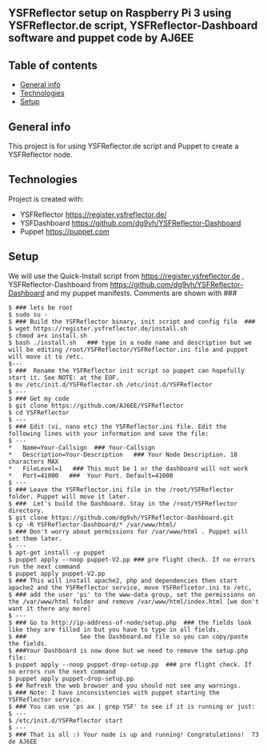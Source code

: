 ## YSFReflector setup on Raspberry Pi 3 using YSFReflector.de script, YSFReflector-Dashboard software and puppet code by AJ6EE

## Table of contents
* [General info](#general-info)
* [Technologies](#technologies)
* [Setup](#setup)

## General info
This project is for using YSFReflector.de script and Puppet to create a YSFReflector node.
	
## Technologies
Project is created with:
* YSFReflector   https://register.ysfreflector.de/
* YSFDashboard   https://github.com/dg9vh/YSFReflector-Dashboard
* Puppet	 https://puppet.com

	
## Setup
We will use the Quick-Install script from https://register.ysfreflector.de , 
YSFReflector-Dashboard from https://github.com/dg9vh/YSFReflector-Dashboard and my puppet manifests.
Comments are shown with ###
```
$ ### lets be root
$ sudo su - 
$ ### Build the YSFReflector binary, init script and config file  ### 
$ wget https://register.ysfreflector.de/install.sh
$ chmod a+x install.sh
$ bash ./install.sh   ### type in a node name and description but we will be editing /root/YSFReflector/YSFReflector.ini file and puppet will move it to /etc.
$---
$ ###  Rename the YSFReflector init script so puppet can hopefully start it. See NOTE: at the EOF.
$ mv /etc/init.d/YSFReflector.sh /etc/init.d/YSFReflector
$ ---
$ ### Get my code 
$ git clone https://github.com/AJ6EE/YSFReflector
$ cd YSFReflector
$ ---
$ ### Edit (vi, nano etc) the YSFReflector.ini file. Edit the following lines with your information and save the file:
$ ---
*   Name=Your-Callsign  ### Your-Callsign
*   Description=Your-Description   ### Your Node Description. 18 characters MAX
*   FileLevel=1   ### This must be 1 or the dashboard will not work
*   Port=41000   ###  Your Port. Default=41000
$ ---
$ ### Leave the YSFReflector.ini file in the /root/YSFReflector folder. Puppet will move it later.
$ ###  Let's build the Dashboard. Stay in the /root/YSFReflector directory.
$ git clone https://github.com/dg9vh/YSFReflector-Dashboard.git
$ cp -R YSFReflector-Dashboard/* /var/www/html/
$ ### Don't worry about permissions for /var/www/html . Puppet will set them later. 
$ ---
$ apt-get install -y puppet
$ puppet apply --noop puppet-V2.pp ### pre flight check. If no errors run the next command
$ puppet apply puppet-V2.pp  
$ ### This will install apache2, php and dependencies then start apache2 and the YSFReflector service, move YSFReflcetor.ini to /etc,
$ ### add the user 'pi' to the www-data group, set the permissions on the /var/www/html folder and remove /var/www/html/index.html [we don't want it there any more]
$ ---
$ ### Go to http://ip-address-of-node/setup.php  ### the fields look like they are filled in but you have to type in all fields.
$ ###               See the Dashboard.md file so you can copy/paste the fields. 
$ ###Your Dashboard is now done but we need to remove the setup.php file:
$ puppet apply --noop puppet-drop-setup.pp  ### pre flight check. If no errors run the next command
$ puppet apply puppet-drop-setup.pp
$ ## Refresh the web browser and you should not see any warnings. 
$ ### Note: I have inconsistencies with puppet starting the YSFReflector service. 
$ ### You can use 'ps ax | grep YSF' to see if it is running or just:
$ ---
$ /etc/init.d/YSFReflector start
$ ---
$ ### That is all :) Your node is up and running! Congratulations!  73 de AJ6EE
```
